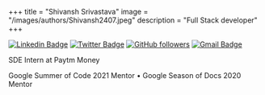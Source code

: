 +++
title = "Shivansh Srivastava"
image = "/images/authors/Shivansh2407.jpeg"
description = "Full Stack developer"
+++

[![Linkedin Badge](https://img.shields.io/badge/-Shivansh%20Srivastava-blue?style=social&logo=Linkedin&logoColor=blue&link=https://www.linkedin.com/in/shivansh-srivastava24/)](https://www.linkedin.com/in/shivansh-srivastava24/) [![Twitter Badge](http://img.shields.io/badge/-@Shivansh_2407-1ca0f1?style=social&logo=twitter&logoColor=blue&link=https://twitter.com/Shivansh_2407)](https://twitter.com/Shivansh_2407) [![GitHub followers](https://img.shields.io/github/followers/Shivansh2407?label=Follow&style=social)](https://github.com/Shivansh2407/?tab=follow) [![Gmail Badge](https://img.shields.io/badge/-shivanshsrivastava2000-c14438?style=social&logo=Gmail&logoColor=red&link=mailto:shivanshsrivastava2000@gmail.com)](mailto:shivanshsrivastava2000@gmail.com) 

SDE Intern at Paytm Money 

Google Summer of Code 2021 Mentor • Google Season of Docs 2020 Mentor
